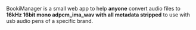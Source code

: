 BookiManager is a small web app to help **anyone** convert audio files to **16kHz 16bit mono adpcm_ima_wav with all metadata stripped** to use with usb audio pens of a specific brand.


